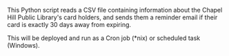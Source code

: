 This Python script reads a CSV file containing information about the Chapel Hill Public Library's card holders, and sends them a reminder email if their card is exactly 30 days away from expiring.

This will be deployed and run as a Cron job (*nix) or scheduled task (Windows).
